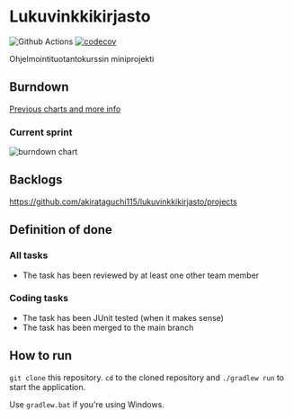 # Lukuvinkkikirjasto

![Github Actions](https://github.com/mluukkai/ohtu-viikko1-s2020/workflows/Java%20CI%20with%20Gradle/badge.svg)
[![codecov](https://codecov.io/gh/akirataguchi115/lukuvinkkikirjasto/branch/main/graph/badge.svg?token=BPKCNTWMKN)](https://codecov.io/gh/akirataguchi115/lukuvinkkikirjasto)

Ohjelmointituotantokurssin miniprojekti

## Burndown

[Previous charts and more info](burndown/README.md)

### Current sprint

![burndown chart](https://docs.google.com/spreadsheets/d/e/2PACX-1vTSPAfdibpkUDgGOHczsVg5DF-tmEqLKK_36AfyUCIRrMtsTc-OgvZIXIA0AlADklGwNhQrznC2I-cx/pubchart?oid=1919146153&format=image)

## Backlogs

https://github.com/akirataguchi115/lukuvinkkikirjasto/projects

## Definition of done

### All tasks

- The task has been reviewed by at least one other
  team member

### Coding tasks

- The task has been JUnit tested (when it makes sense)
- The task has been merged to the main branch

## How to run

`git clone` this repository. `cd` to the cloned repository and `./gradlew run` to start the application.

Use `gradlew.bat` if you're using Windows.

